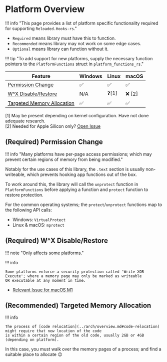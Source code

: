 # Platform Overview

!!! info "This page provides a list of platform specific functionality required for supporting `Reloaded.Hooks-rs`."

- `Required` means library must have this to function.  
- `Recommended` means library may not work on some edge cases.  
- `Optional` means library can function without it.  

!!! tip "To add support for new platforms, supply the necessary function pointers to the `PlatformFunctions` struct in `platform_functions_rs`."

| Feature                                                               | Windows | Linux | macOS |
| --------------------------------------------------------------------- | ------- | ----- | ----- |
| [Permission Change](#required-permission-change)                      | ✅       | ✅     | ✅     |
| [W^X Disable/Restore](#required-wx-disablerestore)                    | N/A       | ❓[1]     | ❌ [2]     |
| [Targeted Memory Allocation](#recommended-targeted-memory-allocation) | ✅       | ✅     | ✅     |

[1] May be present depending on kernel configuration. Have not done adequate research.  
[2] Needed for Apple Silicon only? [Open Issue](https://github.com/Reloaded-Project/Reloaded.Hooks-rs/issues/1)

## (Required) Permission Change

!!! info "Many platforms have per-page access permissions; which may prevent certain regions of memory from being modified."

Notably for the use cases of this library, the `.text` section is usually non-writeable, which 
prevents hooking app functions out of the box.  

To work around this, the library will call the `unprotect` function in `PlatformFunctions` before applying
a function and `protect` function to restore protection.  

For the common operating systems; the `protect`/`unprotect` functions map to the following API calls:  

- Windows: `VirtualProtect`  
- Linux & macOS: `mprotect`  

## (Required) W^X Disable/Restore

!!! note "Only affects some platforms."

!!! info 

    Some platforms enforce a security protection called 'Write XOR Execute'; where a memory page may only be marked as writeable
    OR executable at any moment in time.

- [Relevant Issue for macOS M1](https://github.com/Reloaded-Project/Reloaded.Hooks-rs/issues/1)

## (Recommended) Targeted Memory Allocation

!!! info

    The process of [code relocation](../arch/overview.md#code-relocation) might require that new location of the code
    is within a certain region of the old code, usually 2GB or 4GB (depending on platform).

In this case, you must walk over the memory pages of a process; and find a suitable place to allocate 😉
